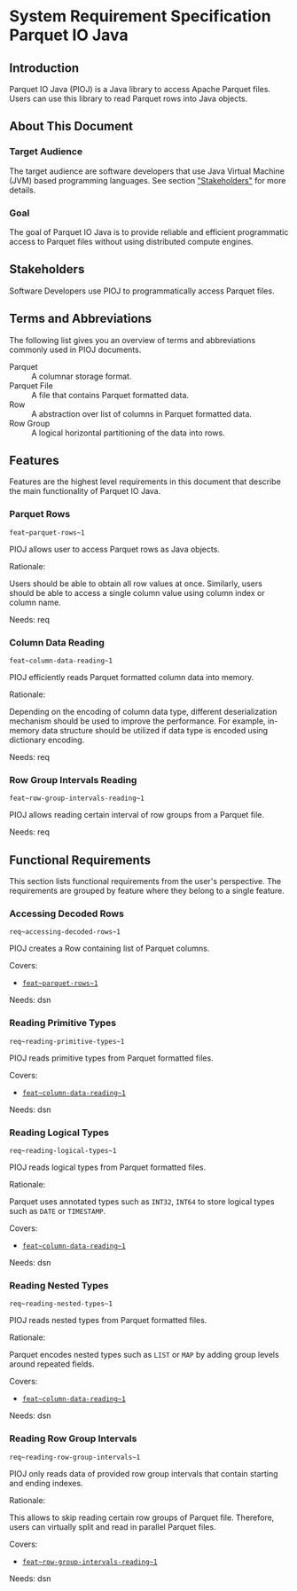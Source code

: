 # System Requirement Specification Parquet IO Java

## Introduction

Parquet IO Java (PIOJ) is a Java library to access Apache Parquet files. Users
can use this library to read Parquet rows into Java objects.

## About This Document

### Target Audience

The target audience are software developers that use Java Virtual Machine (JVM)
based programming languages. See section ["Stakeholders"](#stakeholders) for
more details.

### Goal

The goal of Parquet IO Java is to provide reliable and efficient programmatic
access to Parquet files without using distributed compute engines.

## Stakeholders

Software Developers use PIOJ to programmatically access Parquet files.

## Terms and Abbreviations

The following list gives you an overview of terms and abbreviations commonly
used in PIOJ documents.

<dl>
<dt>Parquet</dt><dd>A columnar storage format.</dd>
<dt>Parquet File</dt><dd>A file that contains Parquet formatted data.</dd>
<dt>Row</dt><dd>A abstraction over list of columns in Parquet formatted data.</dd>
<dt>Row Group</dt><dd>A logical horizontal partitioning of the data into rows.</dd>
</dl>

## Features

Features are the highest level requirements in this document that describe the
main functionality of Parquet IO Java.

### Parquet Rows 
`feat~parquet-rows~1`

PIOJ allows user to access Parquet rows as Java objects.

Rationale:

Users should be able to obtain all row values at once. Similarly, users should
be able to access a single column value using column index or column name.

Needs: req

### Column Data Reading
`feat~column-data-reading~1`

PIOJ efficiently reads Parquet formatted column data into memory.

Rationale:

Depending on the encoding of column data type, different deserialization
mechanism should be used to improve the performance. For example, in-memory data
structure should be utilized if data type is encoded using dictionary encoding.

Needs: req

### Row Group Intervals Reading
`feat~row-group-intervals-reading~1`

PIOJ allows reading certain interval of row groups from a Parquet file.

Needs: req

## Functional Requirements

This section lists functional requirements from the user's perspective. The
requirements are grouped by feature where they belong to a single feature.

### Accessing Decoded Rows
`req~accessing-decoded-rows~1`

PIOJ creates a Row containing list of Parquet columns.

Covers:

- [`feat~parquet-rows~1`](#parquet-rows)

Needs: dsn

### Reading Primitive Types
`req~reading-primitive-types~1`

PIOJ reads primitive types from Parquet formatted files.

Covers:

- [`feat~column-data-reading~1`](#column-data-reading)

Needs: dsn

### Reading Logical Types
`req~reading-logical-types~1`

PIOJ reads logical types from Parquet formatted files.

Rationale:

Parquet uses annotated types such as `INT32`, `INT64` to store logical types
such as `DATE` or `TIMESTAMP`.

Covers:

- [`feat~column-data-reading~1`](#column-data-reading)

Needs: dsn

### Reading Nested Types
`req~reading-nested-types~1`

PIOJ reads nested types from Parquet formatted files.

Rationale:

Parquet encodes nested types such as `LIST` or `MAP` by adding group levels
around repeated fields.

Covers:

- [`feat~column-data-reading~1`](#column-data-reading)

Needs: dsn

### Reading Row Group Intervals
`req~reading-row-group-intervals~1`

PIOJ only reads data of provided row group intervals that contain starting and
ending indexes.

Rationale:

This allows to skip reading certain row groups of Parquet file. Therefore, users
can virtually split and read in parallel Parquet files.

Covers:

- [`feat~row-group-intervals-reading~1`](#row-group-intervals-reading)

Needs: dsn

